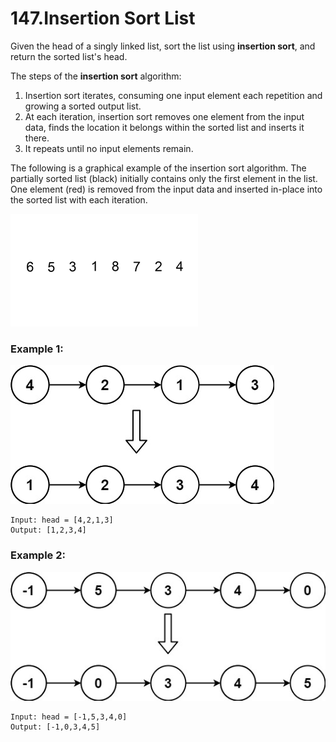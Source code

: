 # 147.Insertion Sort List
Given the head of a singly linked list, sort the list using **insertion sort**, and return the sorted list's head.

The steps of the **insertion sort** algorithm:

1. Insertion sort iterates, consuming one input element each repetition and growing a sorted output list.
2. At each iteration, insertion sort removes one element from the input data, finds the location it belongs within the sorted list and inserts it there.
3. It repeats until no input elements remain.

The following is a graphical example of the insertion sort algorithm. The partially sorted list (black) initially contains only the first element in the list. One element (red) is removed from the input data and inserted in-place into the sorted list with each iteration.

![Insertion](../Insertion-sort-example-300px.gif)

### Example 1:
![sort1linked-list](../sort1linked-list.jpg)
``` 
Input: head = [4,2,1,3]
Output: [1,2,3,4]
```
### Example 2:
![sort2linked-list](../sort2linked-list.jpg)
``` 
Input: head = [-1,5,3,4,0]
Output: [-1,0,3,4,5]
```